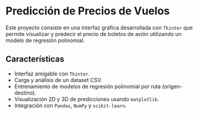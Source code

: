 # Predicción de Precios de Vuelos

Este proyecto consiste en una interfaz gráfica desarrollada con `Tkinter` que permite visualizar y predecir el precio de boletos de avión utilizando un modelo de regresión polinomial.

## Características

- Interfaz amigable con `Tkinter`.
- Carga y análisis de un dataset CSV.
- Entrenamiento de modelos de regresión polinomial por ruta (origen-destino).
- Visualización 2D y 3D de predicciones usando `matplotlib`.
- Integración con `Pandas`, `NumPy` y `scikit-learn`.
